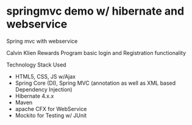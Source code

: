 # springmvc demo w/ hibernate and webservice
Spring mvc with webservice

Calvin Klien Rewards Program basic login and Registration functionality

Technology Stack Used
  - HTML5, CSS, JS w/Ajax
  - Spring Core (DI), Spring MVC (annotation as well as XML based Dependency Injection)
  - Hibernate 4.x.x
  - Maven 
  - apache CFX for WebService
  - Mockito for Testing w/ JUnit 
